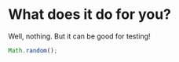 # What does it do for you?

Well, nothing. But it can be good for testing!



```javascript
Math.random();
```
